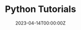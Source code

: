 ---
date: "2023-04-14T00:00:00Z"
external_link: "https://rajeshmajumder97.github.io/pythontutorial/"
image:
#  caption: Photo by Toa Heftiba on Unsplash
  focal_point: Smart
  
#slides: example
summary: Python Tutorials 
tags:
- Blogs
title: Python Tutorials
categories:
- Python
---
